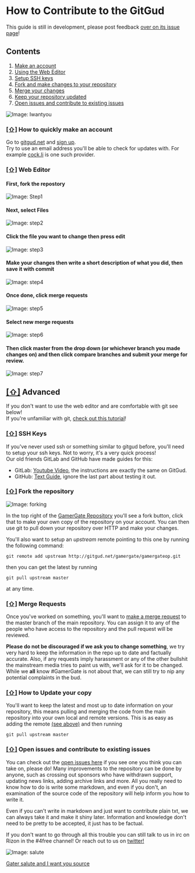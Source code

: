 How to Contribute to the GitGud
=======================================================================

This guide is still in development, please post feedback [over on its issue page](http://gitgud.net/gamergate/gamergateop/issues/6)!

## Contents

1. [Make an account](#how-to-quickly-make-an-account)
2. [Using the Web Editor](#web-editor)
3. [Setup SSH keys](#ssh-keys)
4. [Fork and make changes to your repository](#fork-the-repository)
5. [Merge your changes](#merge-your-changes)
6. [Keep your repository updated](#how-to-update-your-copy)
7. [Open issues and contribute to existing issues](#open-issues-and-contribute-to-existing-issues)

![Image: Iwantyou](http://a.pomf.se/usysfm.jpg)

### [\[⇧\]](#contents) How to quickly make an account

Go to [gitgud.net](http://gitgud.net/users/sign_in) and [sign up](http://gitgud.net/users/sign_up).  
Try to use an email address you'll be able to check for updates with. For example [cock.li](http://cock.li/register.php) is one such provider.


### [\[⇧\]](#contents) Web Editor

#### First, fork the repostory

![Image: Step1](http://a.pomf.se/wcndqs.png)

#### Next, select Files

![Image: step2](http://a.pomf.se/rlhmva.png)

#### Click the file you want to change then press edit

![Image: step3](http://a.pomf.se/cvymsh.png)

#### Make your changes then write a short description of what you did, then save it with commit

![Image: step4](http://a.pomf.se/znweiy.png)

#### Once done, click merge requests

![Image: step5](http://a.pomf.se/tueilg.png)

#### Select new merge requests

![Image: step6](http://a.pomf.se/vexkvo.png)

#### Then click master from the drop down (or whichever branch you made changes on) and then click compare branches and submit your merge for review.

![Image: step7](http://a.pomf.se/vjdlnb.png)


## [\[⇧\]](#contents) Advanced

If you don't want to use the web editor and are comfortable with git see below!  
If you're unfamiliar with git, [check out this tutorial](http://git-scm.com/book/en/Getting-Started-Git-Basics)!

### [\[⇧\]](#contents) SSH Keys

If you've never used ssh or something similar to gitgud before, you'll need to setup your ssh keys. Not to worry, it's a very quick process!  
Our old friends GitLab and GitHub have made guides for this:
- GitLab: [Youtube Video](https://www.youtube.com/watch?v=54mxyLo3Mqk), the instructions are exactly the same on GitGud.
- GitHub: [Text Guide](https://help.github.com/articles/generating-ssh-keys/), ignore the last part about testing it out.

### [\[⇧\]](#contents) Fork the repository

![Image: forking](http://a.pomf.se/cilxve.png)

In the top right of the [GamerGate Repository](http://gitgud.net/gamergate/gamergateop) 
you'll see a fork button, click that to make your own copy of the repository
on your account. You can then use git to pull down your repository over HTTP
and make your changes.

You'll also want to setup an _upstream_ remote pointing to this one by running
the following command:

    git remote add upstream http://gitgud.net/gamergate/gamergateop.git

then you can get the latest by running 

    git pull upstream master

at any time. 


### [\[⇧\]](#contents) Merge Requests

Once you've worked on something, you'll want to [make a merge request](http://gitgud.net/gamergate/gamergateop/merge_requests)
to the master branch of the main repository. You can assign it to any of the
people who have access to the repository and the pull request will be reviewed.

**Please do not be discouraged if we ask you to change something**, we try
very hard to keep the information in the repo up to date and factually
accurate. Also, if any requests imply harassment or any of the other 
bullshit the mainstream media tries to paint us with, we'll ask for it
to be changed. While we **all** know \#GamerGate is not about that, we
can still try to nip any potential complaints in the bud.


### [\[⇧\]](#contents) How to Update your copy

You'll want to keep the latest and most up to date information on your
repository, this means pulling and merging the code from the main repository
into your own local and remote versions. This is as easy as adding the 
remote [(see above)](#fork-the-repository) and then running

    git pull upstream master

### [\[⇧\]](#contents) Open issues and contribute to existing issues

You can check out the [open issues here](http://gitgud.net/gamergate/gamergateop/issues)
if you see one you think you can take on, please do! Many improvements to the
repository can be done by anyone, such as crossing out sponsors who have 
withdrawn support, updating news links, adding archive links and more. All
you really need to know how to do is write some markdown, and even if you 
don't, an examination of the source code of the repository will help inform
you how to write it. 

Even if you can't write in markdown and just want to contribute plain txt, we
can always take it and make it shiny later. Information and knowledge don't
need to be pretty to be accepted, it just has to be factual.

If you don't want to go through all this trouble you can still talk to us
in irc on Rizon in the \#4free channel! Or reach out to us on [twitter!](http://twitter.com/gitgudgg)

![Image: salute](http://a.pomf.se/spkxaj.jpg)

[Gater salute and I want you source](https://twitter.com/G4M3RG8R/status/522619436486758400)